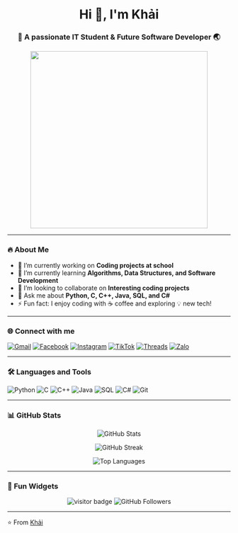 <!-- Banner đẹp mắt -->
<h1 align="center">Hi 👋, I'm Khải</h1>
<h3 align="center">🚀 A passionate IT Student & Future Software Developer 🌏</h3>

<!-- Ảnh GIF -->
<p align="center">
  <img src="https://media.giphy.com/media/qgQUggAC3Pfv687qPC/giphy.gif" width="400"/>
</p>

---

### 🔥 About Me  
- 🔭 I’m currently working on **Coding projects at school**  
- 🌱 I’m currently learning **Algorithms, Data Structures, and Software Development**  
- 👯 I’m looking to collaborate on **Interesting coding projects**  
- 💬 Ask me about **Python, C, C++, Java, SQL, and C#**  
- ⚡ Fun fact: I enjoy coding with ☕ coffee and exploring 💡 new tech!

---

### 🌐 Connect with me  
<p align="left">
<a href="mailto:phanvankhai18102005@gmail.com" target="_blank"><img src="https://img.icons8.com/nolan/64/gmail-new.png" alt="Gmail"/></a>
<a href="https://www.facebook.com/share/1C3iUfPAVN/?mibextid=wwXIfr" target="_blank"><img src="https://img.icons8.com/nolan/64/facebook-new.png" alt="Facebook"/></a>
<a href="https://www.instagram.com/khaiphan7/?igsh=NmJndmRlaGxuejNr&utm_source=qr" target="_blank"><img src="https://img.icons8.com/nolan/64/instagram-new.png" alt="Instagram"/></a>
<a href="https://www.tiktok.com/@phan.vn.khii5?_t=ZS-8zEKImmtfdp&_r=1" target="_blank"><img src="https://img.icons8.com/nolan/64/tiktok.png" alt="TikTok"/></a>
<a href="https://www.threads.com/@khaiphan7?igshid=NTc4MTIwNjQ2YQ==" target="_blank"><img src="https://img.icons8.com/nolan/64/threads.png" alt="Threads"/></a>
<a href="https://zalo.me/0366308220" target="_blank"><img src="https://img.icons8.com/nolan/64/chat.png" alt="Zalo"/></a>
</p>

---

### 🛠️ Languages and Tools
<p align="left"> 
  <img src="https://img.icons8.com/color/48/python.png" alt="Python"/>
  <img src="https://img.icons8.com/color/48/c-programming.png" alt="C"/>
  <img src="https://img.icons8.com/color/48/c-plus-plus-logo.png" alt="C++"/>
  <img src="https://img.icons8.com/color/48/java-coffee-cup-logo.png" alt="Java"/>
  <img src="https://img.icons8.com/color/48/microsoft-sql-server.png" alt="SQL"/>
  <img src="https://img.icons8.com/color/48/c-sharp-logo.png" alt="C#"/>
  <img src="https://img.icons8.com/color/48/git.png" alt="Git"/>
</p>

---

### 📊 GitHub Stats
<p align="center">
  <img src="https://github-readme-stats.vercel.app/api?username=yourusername&show_icons=true&theme=radical" alt="GitHub Stats"/>
</p>
<p align="center">
  <img src="https://github-readme-streak-stats.herokuapp.com/?user=yourusername&theme=radical" alt="GitHub Streak"/>
</p>
<p align="center">
  <img src="https://github-readme-stats.vercel.app/api/top-langs/?username=yourusername&layout=compact&theme=radical" alt="Top Languages"/>
</p>

---

### 🎯 Fun Widgets
<p align="center">
  <img src="https://visitor-badge.laobi.icu/badge?page_id=yourusername" alt="visitor badge"/>
  <img src="https://img.shields.io/github/followers/yourusername?label=Followers&style=social" alt="GitHub Followers"/>
</p>

---

⭐️ From [Khải](https://github.com/pvkhai-hh)
